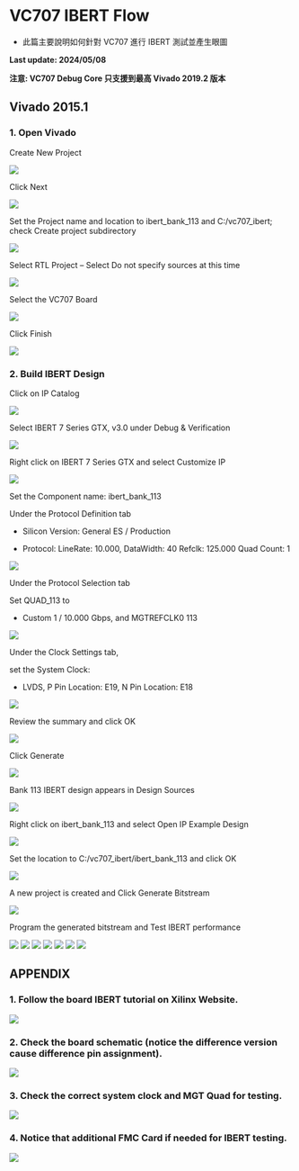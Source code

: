 # VC707 IBERT Flow
+ 此篇主要說明如何針對 VC707 進行 IBERT 測試並產生眼圖

**Last update: 2024/05/08**

**注意: VC707 Debug Core 只支援到最高 Vivado 2019.2 版本**

## Vivado 2015.1

### 1. Open Vivado

Create New Project

<img src="Images/IB1.png"/>

Click Next

<img src="Images/IB2.png"/>

Set the Project name and location to ibert_bank_113 and  C:/vc707_ibert; check Create project subdirectory

<img src="Images/IB3.png"/>

Select RTL Project – Select Do not specify sources at this time

<img src="Images/IB4.png"/>

Select the VC707 Board

<img src="Images/IB5.png"/>

Click Finish

<img src="Images/IB6.png"/>

### 2. Build IBERT Design

Click on IP Catalog

<img src="Images/IB7.png"/>

Select IBERT 7 Series GTX, v3.0 under Debug & Verification

<img src="Images/IB8.png"/>

Right click on IBERT 7 Series GTX and select Customize IP

<img src="Images/IB9.png"/>

Set the Component name: ibert_bank_113  

Under the Protocol Definition tab

+ Silicon Version: General ES / Production

+ Protocol: LineRate: 10.000, DataWidth: 40 Refclk: 125.000 Quad Count: 1

<img src="Images/IB10.png"/>

Under the Protocol Selection tab  

Set QUAD_113 to

+ Custom 1 / 10.000 Gbps, and MGTREFCLK0 113

<img src="Images/IB11.png"/>

Under the Clock Settings tab, 

set the System Clock:

+ LVDS, P Pin Location: E19, N Pin Location: E18

<img src="Images/IB12.png"/>

Review the summary and click OK

<img src="Images/IB13.png"/>

Click Generate

<img src="Images/IB14.png"/>

Bank 113 IBERT design appears in Design Sources

<img src="Images/IB15.png"/>

Right click on ibert_bank_113 and select Open IP Example Design

<img src="Images/IB16.png"/>

Set the location to C:/vc707_ibert/ibert_bank_113 and click OK

<img src="Images/IB17.png"/>

A new project is created and Click Generate Bitstream

<img src="Images/IB18.png"/>

Program the generated bitstream and Test IBERT performance

<img src="Images/IB19.png"/>

<img src="Images/IB20.png"/>

<img src="Images/IB21.png"/>

<img src="Images/IB22.png"/>

<img src="Images/IB23.png"/>

<img src="Images/IB24.png"/>

<img src="Images/IB25.png"/>

## APPENDIX

### 1. Follow the board IBERT tutorial on Xilinx Website.

<img src="Images/IB26.png"/>

### 2. Check the board schematic (notice the difference version cause difference pin assignment).

<img src="Images/IB27.png"/>

### 3. Check the correct system clock and MGT Quad for testing.

<img src="Images/IB28.png"/>

### 4. Notice that additional FMC Card if needed for IBERT testing.

<img src="Images/IB29.png"/>
